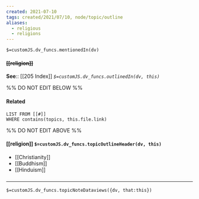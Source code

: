 ```yaml
---
created: 2021-07-10
tags: created/2021/07/10, node/topic/outline
aliases:
  - religious
  - religions
---
```

`$=customJS.dv_funcs.mentionedIn(dv)`

#### <s class="topic-title">[[religion]]</s>


**See**:: [[205 Index]]
*`$=customJS.dv_funcs.outlinedIn(dv, this)`*

%% DO NOT EDIT BELOW %%
#### Related 
```dataview
LIST FROM [[#]]
WHERE contains(topics, this.file.link)
```
%% DO NOT EDIT ABOVE %%
#### [[religion]] `$=customJS.dv_funcs.topicOutlineHeader(dv, this)`
- [[Christianity]]
- [[Buddhism]]
- [[Hinduism]]

### <hr class="dataviews"/>
`$=customJS.dv_funcs.topicNoteDataviews({dv, that:this})`
